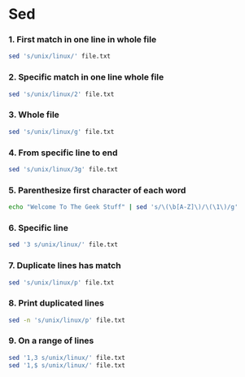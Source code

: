 # Sed

### 1. First match in one line in whole file
```bash
sed 's/unix/linux/' file.txt
```

### 2. Specific match in one line whole file
```bash
sed 's/unix/linux/2' file.txt
```
### 3. Whole file
```bash
sed 's/unix/linux/g' file.txt
```

### 4. From specific line to end
```bash
sed 's/unix/linux/3g' file.txt
```

### 5. Parenthesize first character of each word
```bash
echo "Welcome To The Geek Stuff" | sed 's/\(\b[A-Z]\)/\(\1\)/g'
```

### 6. Specific line
```bash
sed '3 s/unix/linux/' file.txt
```

### 7. Duplicate lines has match 
```bash
sed 's/unix/linux/p' file.txt
```

### 8. Print duplicated lines
```bash
sed -n 's/unix/linux/p' file.txt
```

### 9. On a range of lines
```bash
sed '1,3 s/unix/linux/' file.txt
sed '1,$ s/unix/linux/' file.txt
```
